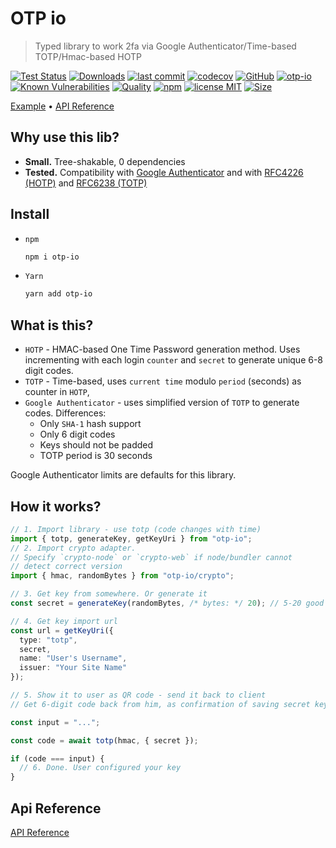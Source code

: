 # OTP io

> Typed library to work 2fa via Google Authenticator/Time-based TOTP/Hmac-based HOTP

[![Test Status](https://github.com/AlexXanderGrib/otp/actions/workflows/test.yml/badge.svg)](https://github.com/AlexXanderGrib/otp)
[![Downloads](https://img.shields.io/npm/dt/otp-io.svg)](https://npmjs.com/package/otp-io)
[![last commit](https://img.shields.io/github/last-commit/AlexXanderGrib/otp.svg)](https://github.com/AlexXanderGrib/otp)
[![codecov](https://img.shields.io/codecov/c/github/AlexXanderGrib/otp/main.svg)](https://codecov.io/gh/AlexXanderGrib/otp)
[![GitHub](https://img.shields.io/github/stars/AlexXanderGrib/otp.svg)](https://github.com/AlexXanderGrib/otp)
[![otp-io](https://snyk.io/advisor/npm-package/otp-io/badge.svg)](https://snyk.io/advisor/npm-package/otp-io)
[![Known Vulnerabilities](https://snyk.io/test/npm/otp-io/badge.svg)](https://snyk.io/test/npm/otp-io)
[![Quality](https://img.shields.io/npms-io/quality-score/otp-io.svg?label=quality%20%28npms.io%29&)](https://npms.io/search?q=otp-io)
[![npm](https://img.shields.io/npm/v/otp-io.svg)](https://npmjs.com/package/otp-io)
[![license MIT](https://img.shields.io/npm/l/otp-io.svg)](https://github.com/AlexXanderGrib/otp/blob/main/LICENSE.txt)
[![Size](https://img.shields.io/bundlephobia/minzip/otp-io)](https://bundlephobia.com/package/otp-io)

[Example](#how-it-works) &bull; [API Reference](./docs/api/README.md)

## Why use this lib?

- **Small.** Tree-shakable, 0 dependencies
- **Tested.** Compatibility with [Google Authenticator](https://github.com/google/google-authenticator/wiki/Key-Uri-Format) and with [RFC4226 (HOTP)](https://www.ietf.org/rfc/rfc4226.txt) and [RFC6238 (TOTP)](https://www.ietf.org/rfc/rfc6238.txt)

## Install

- `npm`
  ```bash
  npm i otp-io
  ```
- `Yarn`
  ```bash
  yarn add otp-io
  ```

## What is this?

- `HOTP` - HMAC-based One Time Password generation method. Uses incrementing with each login `counter` and `secret` to generate unique 6-8 digit codes.
- `TOTP` - Time-based, uses `current time` modulo `period` (seconds) as counter in `HOTP`,
- `Google Authenticator` - uses simplified version of `TOTP` to generate codes. Differences:
  - Only `SHA-1` hash support
  - Only 6 digit codes
  - Keys should not be padded
  - TOTP period is 30 seconds

Google Authenticator limits are defaults for this library.

## How it works?

```typescript
// 1. Import library - use totp (code changes with time)
import { totp, generateKey, getKeyUri } from "otp-io";
// 2. Import crypto adapter. 
// Specify `crypto-node` or `crypto-web` if node/bundler cannot 
// detect correct version
import { hmac, randomBytes } from "otp-io/crypto";

// 3. Get key from somewhere. Or generate it
const secret = generateKey(randomBytes, /* bytes: */ 20); // 5-20 good for Google Authenticator

// 4. Get key import url
const url = getKeyUri({
  type: "totp",
  secret,
  name: "User's Username",
  issuer: "Your Site Name"
});

// 5. Show it to user as QR code - send it back to client
// Get 6-digit code back from him, as confirmation of saving secret key

const input = "...";

const code = await totp(hmac, { secret });

if (code === input) {
  // 6. Done. User configured your key
}
```

## Api Reference

[API Reference](./docs/api/modules.md)
